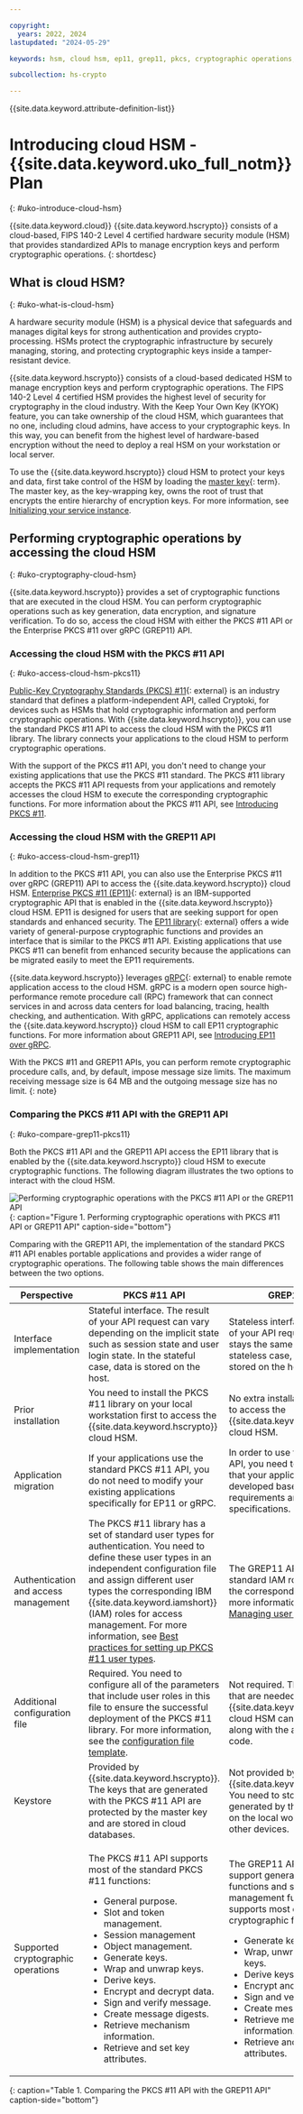 ```yaml
---

copyright:
  years: 2022, 2024
lastupdated: "2024-05-29"

keywords: hsm, cloud hsm, ep11, grep11, pkcs, cryptographic operations, cryptographic functions

subcollection: hs-crypto

---
```



{{site.data.keyword.attribute-definition-list}}




# Introducing cloud HSM - {{site.data.keyword.uko_full_notm}} Plan
{: #uko-introduce-cloud-hsm}

{{site.data.keyword.cloud}} {{site.data.keyword.hscrypto}} consists of a cloud-based, FIPS 140-2 Level 4 certified hardware security module (HSM) that provides standardized APIs to manage encryption keys and perform cryptographic operations.
{: shortdesc}

## What is cloud HSM?
{: #uko-what-is-cloud-hsm}

A hardware security module (HSM) is a physical device that safeguards and manages digital keys for strong authentication and provides crypto-processing. HSMs protect the cryptographic infrastructure by securely managing, storing, and protecting cryptographic keys inside a tamper-resistant device.

{{site.data.keyword.hscrypto}} consists of a cloud-based dedicated HSM to manage encryption keys and perform cryptographic operations. The FIPS 140-2 Level 4 certified HSM provides the highest level of security for cryptography in the cloud industry. With the Keep Your Own Key (KYOK) feature, you can take ownership of the cloud HSM, which guarantees that no one, including cloud admins, have access to your cryptographic keys. In this way, you can benefit from the highest level of hardware-based encryption without the need to deploy a real HSM on your workstation or local server.

To use the {{site.data.keyword.hscrypto}} cloud HSM to protect your keys and data, first take control of the HSM by loading the [master key](#x2908413){: term}. The master key, as the key-wrapping key, owns the root of trust that encrypts the entire hierarchy of encryption keys. For more information, see [Initializing your service instance](/docs/hs-crypto?topic=hs-crypto-introduce-service).

## Performing cryptographic operations by accessing the cloud HSM
{: #uko-cryptography-cloud-hsm}

{{site.data.keyword.hscrypto}} provides a set of cryptographic functions that are executed in the cloud HSM. You can perform cryptographic operations such as key generation, data encryption, and signature verification. To do so, access the cloud HSM with either the PKCS #11 API or the Enterprise PKCS #11 over gRPC (GREP11) API.



### Accessing the cloud HSM with the PKCS #11 API
{: #uko-access-cloud-hsm-pkcs11}

[Public-Key Cryptography Standards (PKCS) #11](http://docs.oasis-open.org/pkcs11/pkcs11-base/v2.40/os/pkcs11-base-v2.40-os.html){: external} is an industry standard that defines a platform-independent API, called Cryptoki, for devices such as HSMs that hold cryptographic information and perform cryptographic operations. With {{site.data.keyword.hscrypto}}, you can use the standard PKCS #11 API to access the cloud HSM with the PKCS #11 library. The library connects your applications to the cloud HSM to perform cryptographic operations.

With the support of the PKCS #11 API, you don't need to change your existing applications that use the PKCS #11 standard. The PKCS #11 library accepts the PKCS #11 API requests from your applications and remotely accesses the cloud HSM to execute the corresponding cryptographic functions. For more information about the PKCS #11 API, see [Introducing PKCS #11](/docs/hs-crypto?topic=hs-crypto-uko-pkcs11-intro).

### Accessing the cloud HSM with the GREP11 API
{: #uko-access-cloud-hsm-grep11}

In addition to the PKCS #11 API, you can also use the Enterprise PKCS #11 over gRPC (GREP11) API to access the {{site.data.keyword.hscrypto}} cloud HSM. [Enterprise PKCS #11 (EP11)](https://www.ibm.com/security/cryptocards/pciecc3/ep11){: external} is an IBM-supported cryptographic API that is enabled in the {{site.data.keyword.hscrypto}} cloud HSM. EP11 is designed for users that are seeking support for open standards and enhanced security. The [EP11 library](https://www.ibm.com/security/cryptocards/pciecc4/library){: external} offers a wide variety of general-purpose cryptographic functions and provides an interface that is similar to the PKCS #11 API. Existing applications that use PKCS #11 can benefit from enhanced security because the applications can be migrated easily to meet the EP11 requirements.

{{site.data.keyword.hscrypto}} leverages [gRPC](https://grpc.io/){: external} to enable remote application access to the cloud HSM. gRPC is a modern open source high-performance remote procedure call (RPC) framework that can connect services in and across data centers for load balancing, tracing, health checking, and authentication. With gRPC, applications can remotely access the {{site.data.keyword.hscrypto}} cloud HSM to call EP11 cryptographic functions. For more information about GREP11 API, see [Introducing EP11 over gRPC](/docs/hs-crypto?topic=hs-crypto-uko-grep11-intro).

With the PKCS #11 and GREP11 APIs, you can perform remote cryptographic procedure calls, and, by default, impose message size limits. The maximum receiving message size is 64 MB and the outgoing message size has no limit.
{: note}

### Comparing the PKCS #11 API with the GREP11 API
{: #uko-compare-grep11-pkcs11}

Both the PKCS #11 API and the GREP11 API access the EP11 library that is enabled by the {{site.data.keyword.hscrypto}} cloud HSM to execute cryptographic functions. The following diagram illustrates the two options to interact with the cloud HSM.

![Performing cryptographic operations with the PKCS #11 API or the GREP11 API](/images/pkcs-vs-grep11.svg "Performing cryptographic operations with the PKCS #11 API or the GREP11 API"){: caption="Figure 1. Performing cryptographic operations with PKCS #11 API or GREP11 API" caption-side="bottom"}

Comparing with the GREP11 API, the implementation of the standard PKCS #11 API enables portable applications and provides a wider range of cryptographic operations. The following table shows the main differences between the two options.

| Perspective   |  PKCS #11 API | GREP11 API |
|---------------|--------------|-----------------|
| Interface implementation  | Stateful interface. The result of your API request can vary depending on the implicit state such as session state and user login state. In the stateful case, data is stored on the host. | Stateless interface. The result of your API request always stays the same. In the stateless case, no data is stored on the host. |
| Prior installation   | You need to install the PKCS #11 library on your local workstation first to access the {{site.data.keyword.hscrypto}} cloud HSM.  | No extra installation is needed to access the {{site.data.keyword.hscrypto}} cloud HSM. |
| Application migration   |  If your applications use the standard PKCS #11 API, you do not need to modify your existing applications specifically for EP11 or gRPC.  | In order to use the GREP11 API, you need to make sure that your applications are developed based on the EP11 requirements and gRPC specifications. |
| Authentication and access management  | The PKCS #11 library has a set of standard user types for authentication. You need to define these user types in an independent configuration file and assign different user types the corresponding IBM {{site.data.keyword.iamshort}} (IAM) roles for access management. For more information, see [Best practices for setting up PKCS #11 user types](/docs/hs-crypto?topic=hs-crypto-best-practice-pkcs11-access). | The GREP11 API uses the standard IAM roles to define the corresponding access. For more information, see [Managing user access](/docs/hs-crypto?topic=hs-crypto-uko-manage-access). |
| Additional configuration file   | Required. You need to configure all of the parameters that include user roles in this file to ensure the successful deployment of the PKCS #11 library. For more information, see the [configuration file template](/docs/hs-crypto?topic=hs-crypto-set-up-pkcs-api#step3-setup-configuration-file).  |  Not required. The parameters that are needed to connect the {{site.data.keyword.hscrypto}} cloud HSM can be set up along with the application code. |
| Keystore   | Provided by {{site.data.keyword.hscrypto}}. The keys that are generated with the PKCS #11 API are protected by the master key and are stored in cloud databases.  |  Not provided by {{site.data.keyword.hscrypto}}. You need to store keys that are generated by the GREP11 API on the local workstation or other devices. |
| Supported cryptographic operations | <p>The PKCS #11 API supports most of the standard PKCS #11 functions:</p><ul><li>General purpose.</li><li>Slot and token management.</li><li>Session management</li><li>Object management.</li><li>Generate keys.</li><li>Wrap and unwrap keys.</li><li>Derive keys.</li><li> Encrypt and decrypt data.</li><li>Sign and verify message.</li><li>Create message digests.</li><li>Retrieve mechanism information.</li><li>Retrieve and set key attributes.</li></ul> | <p>The GREP11 API does not support general purpose functions and session management functions. It supports most of the EP11 cryptographic functions:</p><ul><li>Generate keys.</li><li>Wrap, unwrap, and rewrap keys.</li><li>Derive keys.</li><li> Encrypt and decrypt data.</li><li>Sign and verify message.</li><li>Create message digests.</li><li>Retrieve mechanism information.</li><li>Retrieve and set key attributes.</li></ul> |
{: caption="Table 1. Comparing the PKCS #11 API with the GREP11 API" caption-side="bottom"}


